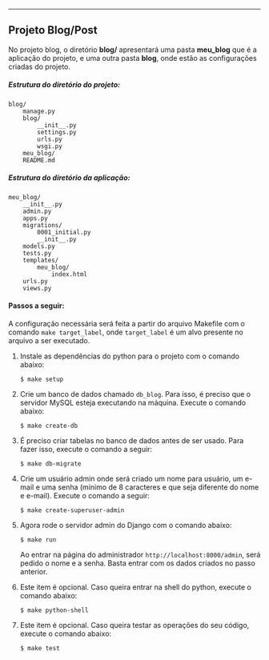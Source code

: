 -----------------
Projeto Blog/Post
----------------- 

No projeto blog, o diretório **blog/** apresentará uma pasta **meu_blog** que é a aplicação do projeto, e uma outra pasta **blog**, onde estão as configurações criadas do projeto. 

##### Estrutura do diretório do projeto:
```
blog/
	manage.py
	blog/
		__init__.py
		settings.py
		urls.py
		wsgi.py
	meu_blog/
	README.md
```

##### Estrutura do diretório da aplicação:
```
meu_blog/
	__init__.py
	admin.py
	apps.py
	migrations/
		0001_initial.py
		__init__.py
	models.py
	tests.py
	templates/
		meu_blog/
			index.html
	urls.py
	views.py
```

#### Passos a seguir:

A configuração necessária será feita a partir do arquivo Makefile com o comando `make target_label`, onde `target_label` é um alvo presente no arquivo a ser executado. 

1. Instale as dependências do python para o projeto com o comando abaixo:

	```
	$ make setup
	```

2. Crie um banco de dados chamado `db_blog`. Para isso, é preciso que o servidor MySQL esteja executando na máquina. Execute o comando abaixo:

	```
	$ make create-db
	```

3. É preciso criar tabelas no banco de dados antes de ser usado. Para fazer isso, execute o comando a seguir:

	```
	$ make db-migrate
	```

4. Crie um usuário admin onde será criado um nome para usuário, um e-mail e uma senha (mínimo de 8 caracteres e que seja diferente do nome e e-mail). Execute o comando a seguir:

	```
	$ make create-superuser-admin
	```

5. Agora rode o servidor admin do Django com o comando abaixo:

	```
	$ make run
	```

	Ao entrar na página do administrador `http://localhost:8000/admin`, será pedido o nome e a senha. Basta entrar com os dados criados no passo anterior.

6. Este item é opcional. Caso queira entrar na shell do python, execute o comando abaixo:

	```
	$ make python-shell
	```

7. Este item é opcional. Caso queira testar as operações do seu código, execute o comando abaixo:

	```
	$ make test
	```

